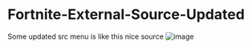 # Fortnite-External-Source-Updated
Some updated src menu is like this nice source 
![image](https://github.com/user-attachments/assets/9d4e3ce8-b4b6-41b4-8173-ae73ffd96e61)
